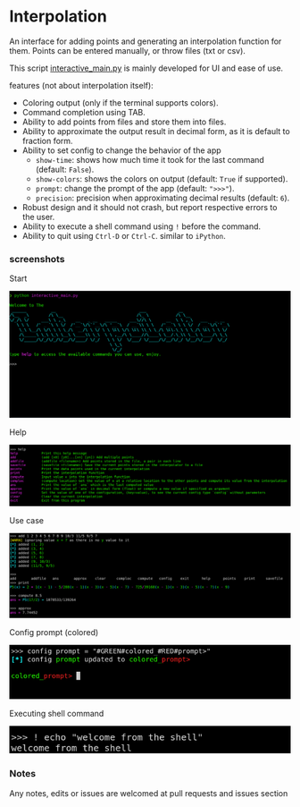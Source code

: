 # Interpolation

An interface for adding points and generating an interpolation
function for them. Points can be entered manually, or throw files (txt or csv).

This script [interactive_main.py](./interactive_main.py) is mainly developed
for UI and ease of use.

features (not about interpolation itself):
- Coloring output (only if the terminal supports colors).
- Command completion using TAB.
- Ability to add points from files and store them into files.
- Ability to approximate the output result in decimal form, as it is default
to fraction form.
- Ability to set config to change the behavior of the app
  - `show-time`: shows how much time it took for the last command (default: `False`).
  - `show-colors`: shows the colors on output (default: `True` if supported).
  - `prompt`: change the prompt of the app (default: `">>>"`).
  - `precision`: precision when approximating decimal results (default: `6`).
- Robust design and it should not crash, but report respective errors to the user.
- Ability to execute a shell command using `!` before the command.
- Ability to quit using `Ctrl-D` or `Ctrl-C`. similar to `iPython`.

### screenshots
Start

![start](./screenshot/starting.png)

Help

![help](./screenshot/help_cmd.png)

Use case

![use case](./screenshot/add_print_compute_approx_cmd.png)

Config prompt (colored)

![coloring prompt](./screenshot/config_prompt_color.png)

Executing shell command

![executing shell](./screenshot/shell_command.png)

### Notes
Any notes, edits or issues are welcomed at pull requests and issues section